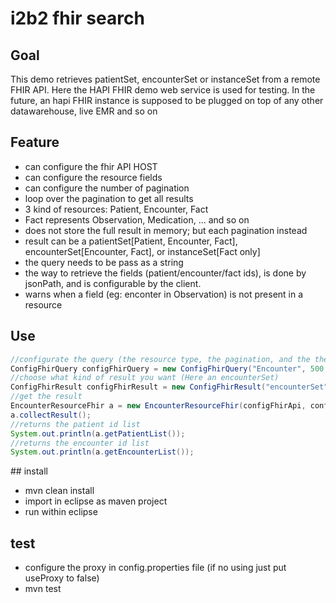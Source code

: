 # i2b2 fhir search

## Goal

This demo retrieves patientSet, encounterSet or instanceSet from a remote FHIR API. Here the HAPI FHIR demo web service is used for testing. In the future, an hapi FHIR instance is supposed to be plugged on top of any other datawarehouse, live EMR and so on

## Feature

- can configure the fhir API HOST
- can configure the resource fields
- can configure the number of pagination
- loop over the pagination to get all results
- 3 kind of resources: Patient, Encounter, Fact
- Fact represents Observation, Medication, ... and so on
- does not store the full result in memory; but each pagination instead
- result can be a patientSet[Patient, Encounter, Fact], encounterSet[Encounter, Fact], or instanceSet[Fact only]
- the query needs to be pass as a string
- the way to retrieve the fields (patient/encounter/fact ids), is done by jsonPath, and is configurable by the client.
- warns when a field (eg: enconter in Observation) is not present in a resource

## Use

```java
//configurate the query (the resource type, the pagination, and the the query string)
ConfigFhirQuery configFhirQuery = new ConfigFhirQuery("Encounter", 500, "date=gt2014-05-28&date=lt2014-05-28");
//choose what kind of result you want (Here an encounterSet)
ConfigFhirResult configFhirResult = new ConfigFhirResult("encounterSet", "$.resource.subject.reference", "$.resource.id");
//get the result
EncounterResourceFhir a = new EncounterResourceFhir(configFhirApi, configFhirQuery, configFhirResult);
a.collectResult();
//returns the patient id list
System.out.println(a.getPatientList());
//returns the encounter id list
System.out.println(a.getEncounterList());
```

## install

- mvn clean install
- import in eclipse as maven project
- run within eclipse

## test

- configure the proxy in config.properties file (if no using just put useProxy to false)
- mvn test


